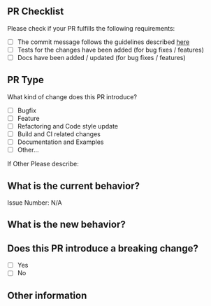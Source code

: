 ## PR Checklist

Please check if your PR fulfills the following requirements:

- [ ] The commit message follows the guidelines described [here](../CONTRIBUTING.md)
- [ ] Tests for the changes have been added (for bug fixes / features)
- [ ] Docs have been added / updated (for bug fixes / features)

## PR Type

What kind of change does this PR introduce?

- [ ] Bugfix
- [ ] Feature
- [ ] Refactoring and Code style update
- [ ] Build and CI related changes
- [ ] Documentation and Examples
- [ ] Other...

If Other Please describe:

## What is the current behavior?

Issue Number: N/A

## What is the new behavior?

## Does this PR introduce a breaking change?

- [ ] Yes
- [ ] No

## Other information
